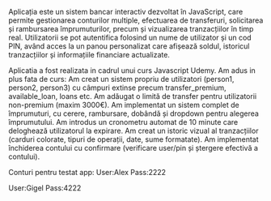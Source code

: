 Aplicația este un sistem bancar interactiv dezvoltat în JavaScript, care permite gestionarea conturilor multiple, efectuarea de transferuri, solicitarea și rambursarea împrumuturilor, precum și vizualizarea tranzacțiilor în timp real.
Utilizatorii se pot autentifica folosind un nume de utilizator și un cod PIN, având acces la un panou personalizat care afișează soldul, istoricul tranzacțiilor și informațiile financiare actualizate.

Aplicatia a fost realizata in cadrul unui curs Javascript Udemy. Am adus in plus fata de curs:
Am creat un sistem propriu de utilizatori (person1, person2, person3) cu câmpuri extinse precum transfer_premium, available_loan, loans etc.
Am adăugat o limită de transfer pentru utilizatorii non-premium (maxim 3000€).
Am implementat un sistem complet de împrumuturi, cu cerere, rambursare, dobândă și dropdown pentru alegerea împrumutului.
Am introdus un cronometru automat de 10 minute care deloghează utilizatorul la expirare.
Am creat un istoric vizual al tranzacțiilor (carduri colorate, tipuri de operații, date, sume formatate).
Am implementat închiderea contului cu confirmare (verificare user/pin și ștergere efectivă a contului).

Conturi pentru testat app:
User:Alex
Pass:2222

User:Gigel
Pass:4222
